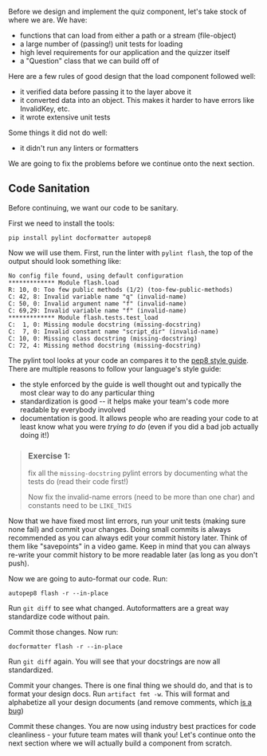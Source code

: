 Before we design and implement the quiz component, let's take stock
of where we are. We have:
- functions that can load from either a path or a stream (file-object)
- a large number of (passing!) unit tests for loading
- high level requirements for our application and the quizzer itself
- a "Question" class that we can build off of

Here are a few rules of good design that the load component followed
well:
- it verified data before passing it to the layer above it
- it converted data into an object. This makes it harder to have
    errors like InvalidKey, etc.
- it wrote extensive unit tests

Some things it did not do well:
- it didn't run any linters or formatters

We are going to fix the problems before we continue onto the
next section.

## Code Sanitation
Before continuing, we want our code to be sanitary.

First we need to install the tools:
```
pip install pylint docformatter autopep8
```

Now we will use them. First, run the linter with `pylint flash`,
the top of the output should look something like:
```
No config file found, using default configuration
************* Module flash.load
R: 10, 0: Too few public methods (1/2) (too-few-public-methods)
C: 42, 8: Invalid variable name "q" (invalid-name)
C: 50, 0: Invalid argument name "f" (invalid-name)
C: 69,29: Invalid variable name "f" (invalid-name)
************* Module flash.tests.test_load
C:  1, 0: Missing module docstring (missing-docstring)
C:  7, 0: Invalid constant name "script_dir" (invalid-name)
C: 10, 0: Missing class docstring (missing-docstring)
C: 72, 4: Missing method docstring (missing-docstring)
```

The pylint tool looks at your code an compares it to the
[pep8 style guide][1]. There are multiple reasons to follow your
language's style guide:
- the style enforced by the guide is well thought out
	and typically the most clear way to do any particular thing
- standardization is good -- it helps make your team's code more readable
    by everybody involved
- documentation is good. It allows people who are reading your code to at
    least know what you were *trying to do* (even if you did a bad job
    actually doing it!)

> ### Exercise 1:
> fix all the `missing-docstring` pylint errors by documenting
> what the tests do (read their code first!)
>
> Now fix the invalid-name errors (need to be more than one char)
> and constants need to be `LIKE_THIS`

Now that we have fixed most lint errors, run your unit tests
(making sure none fail) and commit your changes. Doing small
commits is always recommended as you can always edit your commit
history later. Think of them like "savepoints" in a video game.
Keep in mind that you can always re-write your commit history to
be more readable later (as long as you don't push).

Now we are going to auto-format our code. Run:
```
autopep8 flash -r --in-place
```

Run `git diff` to see what changed. Autoformatters are a great way standardize
code without pain.

Commit those changes. Now run:
```
docformatter flash -r --in-place
```

Run `git diff` again. You will see that your docstrings are now all
standardized.

Commit your changes. There is one final thing we should do, and that
is to format your design docs. Run `artifact fmt -w`. This will format and
alphabetize all your design documents (and remove comments, which
[is a bug][3])

Commit these changes. You are now using industry best practices for
code cleanliness - your future team mates will thank you! Let's continue
onto the next section where we will actually build a component from
scratch.

[1]: https://www.python.org/dev/peps/pep-0008/
[2]: http://pylint-messages.wikidot.com/all-codes
[3]: https://github.com/vitiral/artifact/issues/23
